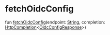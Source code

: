 # fetchOidcConfig


fun [fetchOidcConfig](fetch-oidc-config.md)(endpoint: [String](https://kotlinlang.org/api/latest/jvm/stdlib/kotlin/-string/index.html), completion: [HttpCompletion](../../io.logto.sdk.core.http/-http-completion/index.md)&lt;[OidcConfigResponse](../../io.logto.sdk.core.type/-oidc-config-response/index.md)&gt;)

